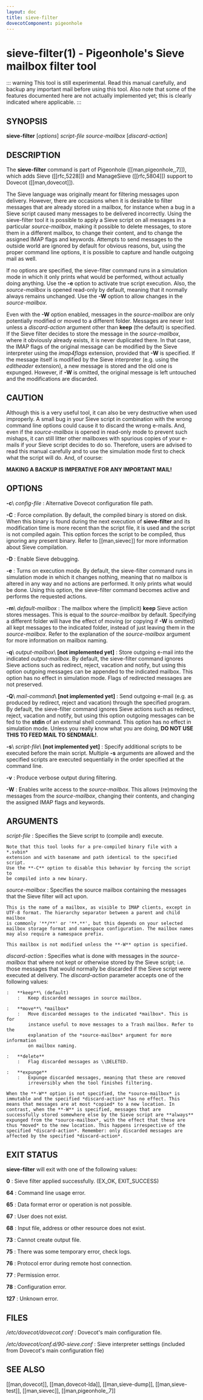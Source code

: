 ```yaml
---
layout: doc
title: sieve-filter
dovecotComponent: pigeonhole
---
```


# sieve-filter(1) - Pigeonhole's Sieve mailbox filter tool

::: warning
This tool is still experimental. Read this manual
carefully, and backup any important mail before using this tool. Also
note that some of the features documented here are not actually
implemented yet; this is clearly indicated where applicable.
:::

## SYNOPSIS

**sieve-filter** [*options*] *script-file* *source-mailbox* [*discard-action*]

## DESCRIPTION

The **sieve-filter** command is part of Pigeonhole ([[man,pigeonhole,,7]]),
which adds Sieve ([[rfc,5228]]) and ManageSieve ([[rfc,5804]]) support to
Dovecot ([[man,dovecot]]).

The Sieve language was originally meant for filtering messages upon
delivery. However, there are occasions when it is desirable to filter
messages that are already stored in a mailbox, for instance when a bug
in a Sieve script caused many messages to be delivered incorrectly.
Using the sieve-filter tool it is possible to apply a Sieve script on
all messages in a particular *source-mailbox*, making it possible to
delete messages, to store them in a different mailbox, to change their
content, and to change the assigned IMAP flags and keywords. Attempts to
send messages to the outside world are ignored by default for obvious
reasons, but, using the proper command line options, it is possible to
capture and handle outgoing mail as well.

If no options are specified, the sieve-filter command runs in a
simulation mode in which it only prints what would be performed, without
actually doing anything. Use the **-e** option to activate true script
execution. Also, the *source-mailbox* is opened read-only by default,
meaning that it normally always remains unchanged. Use the **-W** option
to allow changes in the *source-mailbox*.

Even with the **-W** option enabled, messages in the *source-mailbox*
are only potentially modified or moved to a different folder. Messages
are never lost unless a *discard-action* argument other than **keep**
(the default) is specified. If the Sieve filter decides to store the
message in the *source-mailbox*, where it obviously already exists, it
is never duplicated there. In that case, the IMAP flags of the original
message can be modified by the Sieve interpreter using the *imap4flags*
extension, provided that **-W** is specified. If the message itself is
modified by the Sieve interpreter (e.g. using the *editheader*
extension), a new message is stored and the old one is expunged.
However, if **-W** is omitted, the original message is left untouched
and the modifications are discarded.

## CAUTION

Although this is a very useful tool, it can also be very destructive
when used improperly. A small bug in your Sieve script in combination
with the wrong command line options could cause it to discard the wrong
e-mails. And, even if the *source-mailbox* is opened in read-only mode
to prevent such mishaps, it can still litter other mailboxes with
spurious copies of your e-mails if your Sieve script decides to do so.
Therefore, users are advised to read this manual carefully and to use
the simulation mode first to check what the script will do. And, of
course:

**MAKING A BACKUP IS IMPERATIVE FOR ANY IMPORTANT MAIL!**

## OPTIONS

**-c**\ *config-file*
:   Alternative Dovecot configuration file path.

**-C**
:   Force compilation. By default, the compiled binary is stored on disk.
    When this binary is found during the next execution of
    **sieve-filter** and its modification time is more recent than the
    script file, it is used and the script is not compiled again. This
    option forces the script to be compiled, thus ignoring any present
    binary. Refer to [[man,sievec]] for more information about Sieve
    compilation.

<!-- @include: option-d.inc -->

**-D**
:   Enable Sieve debugging.

**-e**
:   Turns on execution mode. By default, the sieve-filter command runs in
    simulation mode in which it changes nothing, meaning that no mailbox
    is altered in any way and no actions are performed. It only prints
    what would be done. Using this option, the sieve-filter command
    becomes active and performs the requested actions.

**-m**\ *default-mailbox*
:   The mailbox where the (implicit) **keep** Sieve action stores
    messages. This is equal to the *source-mailbox* by default.
    Specifying a different folder will have the effect of moving (or
    copying if **-W** is omitted) all kept messages to the indicated
    folder, instead of just leaving them in the *source-mailbox*. Refer
    to the explanation of the *source-mailbox* argument for more
    information on mailbox naming.

<!-- @include: option-o.inc -->

**-q**\ *output-mailbox*\ **[not implemented yet]**
:   Store outgoing e-mail into the indicated *output-mailbox*. By
    default, the sieve-filter command ignores Sieve actions such as
    redirect, reject, vacation and notify, but using this option outgoing
    messages can be appended to the indicated mailbox. This option has no
    effect in simulation mode. Flags of redirected messages are not
    preserved.

**-Q**\ *mail-command*\ **[not implemented yet]**
:   Send outgoing e-mail (e.g. as produced by redirect, reject and
    vacation) through the specified program. By default, the sieve-filter
    command ignores Sieve actions such as redirect, reject, vacation and
    notify, but using this option outgoing messages can be fed to the
    **stdin** of an external shell command. This option has no effect in
    simulation mode. Unless you really know what you are doing, **DO NOT
    USE THIS TO FEED MAIL TO SENDMAIL!**.

**-s**\ *script-file*\ **[not implemented yet]**
:   Specify additional scripts to be executed before the main script.
    Multiple **-s** arguments are allowed and the specified scripts are
    executed sequentially in the order specified at the command line.

<!-- @include: option-u-user.inc -->

**-v**
:   Produce verbose output during filtering.

**-W**
:   Enables write access to the *source-mailbox*. This allows (re)moving
    the messages from the *source-mailbox*, changing their contents, and
    changing the assigned IMAP flags and keywords.

<!-- @include: option-x.inc -->

## ARGUMENTS

*script-file*
:   Specifies the Sieve script to (compile and) execute.

    Note that this tool looks for a pre-compiled binary file with a *.svbin*
    extension and with basename and path identical to the specified script.
    Use the **-C** option to disable this behavior by forcing the script to
    be compiled into a new binary.

*source-mailbox*
:   Specifies the source mailbox containing the messages that the Sieve
    filter will act upon.

    This is the name of a mailbox, as visible to IMAP clients, except in
    UTF-8 format. The hierarchy separator between a parent and child mailbox
    is commonly '**/**' or '**.**', but this depends on your selected
    mailbox storage format and namespace configuration. The mailbox names
    may also require a namespace prefix.

    This mailbox is not modified unless the **-W** option is specified.

*discard-action*
:   Specifies what is done with messages in the *source-mailbox* that
    where not kept or otherwise stored by the Sieve script; i.e. those
    messages that would normally be discarded if the Sieve script were
    executed at delivery. The *discard-action* parameter accepts one of
    the following values:

    :   **keep**\ (default)
        :   Keep discarded messages in source mailbox.

    :   **move**\ *mailbox*
        :   Move discarded messages to the indicated *mailbox*. This is for
            instance useful to move messages to a Trash mailbox. Refer to the
            explanation of the *source-mailbox* argument for more information
            on mailbox naming.

    :   **delete**
        :   Flag discarded messages as \\DELETED.

    :   **expunge**
        :   Expunge discarded messages, meaning that these are removed
            irreversibly when the tool finishes filtering.

    When the **-W** option is not specified, the *source-mailbox* is
    immutable and the specified *discard-action* has no effect. This
    means that messages are at most *copied* to a new location. In
    contrast, when the **-W** is specified, messages that are
    successfully stored somewhere else by the Sieve script are **always**
    expunged from the *source-mailbox*, with the effect that these are
    thus *moved* to the new location. This happens irrespective of the
    specified *discard-action*. Remember: only discarded messages are
    affected by the specified *discard-action*.

<!-- TODO:
## EXAMPLES

FIXME
-->

## EXIT STATUS

**sieve-filter** will exit with one of the following values:

**0**
:   Sieve filter applied successfully. (EX_OK, EXIT_SUCCESS)

**64**
:   Command line usage error.

**65**
:   Data format error or operation is not possible.

**67**
:   User does not exist.

**68**
:   Input file, address or other resource does not exist.

**73**
:   Cannot create output file.

**75**
:   There was some temporary error, check logs.

**76**
:   Protocol error during remote host connection.

**77**
:   Permission error.

**78**
:   Configuration error.

**127**
:   Unknown error.

## FILES

*/etc/dovecot/dovecot.conf*
:   Dovecot's main configuration file.

*/etc/dovecot/conf.d/90-sieve.conf*
:   Sieve interpreter settings (included from Dovecot's main
    configuration file)

<!-- @include: reporting-bugs.inc -->

## SEE ALSO

[[man,dovecot]], [[man,dovecot-lda]], [[man,sieve-dump]],
[[man,sieve-test]], [[man,sievec]], [[man,pigeonhole,,7]]
